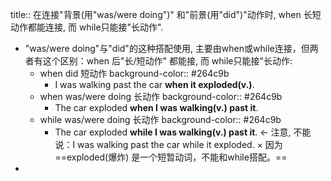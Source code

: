title:: 在连接"背景(用"was/were doing")" 和"前景(用"did")"动作时, when 长短动作都能连接, 而 while只能接"长动作".

- "was/were doing"与"did"的这种搭配使用, 主要由when或while连接，但两者有这个区别：when 后"长/短动作" 都能接, 而 while只能接"长动作:
	- when did 短动作
	  background-color:: #264c9b
		- I was walking past the car **when it exploded(v.)**.
	- when was/were doing 长动作
	  background-color:: #264c9b
		- The car exploded **when I was walking(v.) past it**.
	- while was/were doing 长动作
	  background-color:: #264c9b
		- The car exploded **while I was walking(v.) past it**. ← 注意, 不能说：I was walking past the car while it exploded. × 因为 ==exploded(爆炸) 是一个短暂动词，不能和while搭配。==
-